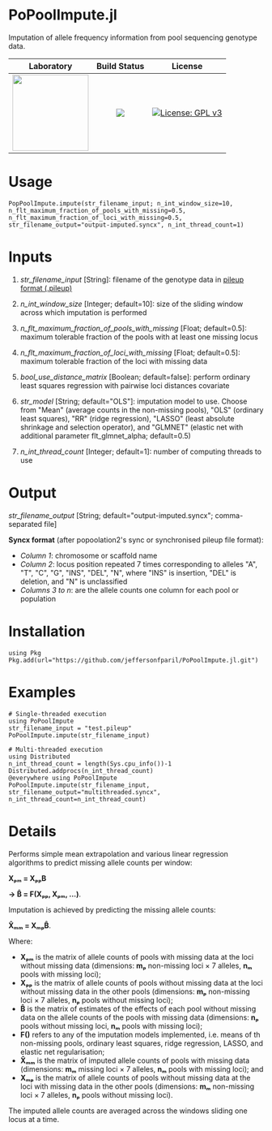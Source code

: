 # PoPoolImpute.jl
Imputation of allele frequency information from pool sequencing genotype data.

|**Laboratory**|**Build Status**|**License**|
|:---:|:---:|:---:|
| <a href="https://adaptive-evolution.biosciences.unimelb.edu.au/"><img src="https://adaptive-evolution.biosciences.unimelb.edu.au/Adaptive%20Evolution%20Logo%20mod.png" width="150"></a> | <a href="https://github.com/jeffersonfparil/PoPoolImpute.jl/actions"><img src="https://github.com/jeffersonfparil/PoPoolImpute.jl/actions/workflows/julia.yml/badge.svg"></a> | [![License: GPL v3](https://img.shields.io/badge/License-GPLv3-blue.svg)](https://www.gnu.org/licenses/gpl-3.0) |

# Usage
```
PopPoolImpute.impute(str_filename_input; n_int_window_size=10, n_flt_maximum_fraction_of_pools_with_missing=0.5, n_flt_maximum_fraction_of_loci_with_missing=0.5, str_filename_output="output-imputed.syncx", n_int_thread_count=1)
```

# Inputs
1. *str_filename_input* [String]: filename of the genotype data in [pileup format (.pileup)](http://samtools.sourceforge.net/pileup.shtml)
2. *n_int_window_size* [Integer; default=10]: size of the sliding window across which imputation is performed
3. *n_flt_maximum_fraction_of_pools_with_missing* [Float; default=0.5]: maximum tolerable fraction of the pools with at least one missing locus
4. *n_flt_maximum_fraction_of_loci_with_missing* [Float; default=0.5]: maximum tolerable fraction of the loci with missing data
5. *bool_use_distance_matrix* [Boolean; default=false]: perform ordinary least squares regression with pairwise loci distances covariate
6. *str_model* [String; default="OLS"]: imputation model to use. Choose from "Mean" (average counts in the non-missing pools), "OLS" (ordinary least squares), "RR" (ridge regression), "LASSO" (least absolute shrinkage and selection operator), and "GLMNET" (elastic net with additional parameter flt_glmnet_alpha; default=0.5)

7. *n_int_thread_count* [Integer; default=1]: number of computing threads to use

# Output
*str_filename_output* [String; default="output-imputed.syncx"; comma-separated file]

**Syncx format** (after popoolation2's sync or synchronised pileup file format):
- *Column 1*:   chromosome or scaffold name
- *Column 2*:   locus position repeated 7 times corresponding to alleles "A", "T", "C", "G", "INS", "DEL", "N", where "INS" is insertion, "DEL" is deletion, and "N" is unclassified
- *Columns 3 to n*: are the allele counts one column for each pool or population

# Installation
```
using Pkg
Pkg.add(url="https://github.com/jeffersonfparil/PoPoolImpute.jl.git")
```

# Examples
```
# Single-threaded execution
using PoPoolImpute
str_filename_input = "test.pileup"
PoPoolImpute.impute(str_filename_input)

# Multi-threaded execution
using Distributed
n_int_thread_count = length(Sys.cpu_info())-1
Distributed.addprocs(n_int_thread_count)
@everywhere using PoPoolImpute
PoPoolImpute.impute(str_filename_input, str_filename_output="multithreaded.syncx", n_int_thread_count=n_int_thread_count)
```
# Details

Performs simple mean extrapolation and various linear regression algorithms to predict missing allele counts per window:

**Xₚₘ = XₚₚB**

**→ B̂ = F(Xₚₚ, Xₚₘ, ...)**.

Imputation is achieved by predicting the missing allele counts:

**X̂ₘₘ = XₘₚB̂**.

Where:

- **Xₚₘ** is the matrix of allele counts of pools with missing data at the loci without missing data (dimensions: **mₚ** non-missing loci × 7 alleles, **nₘ** pools with missing loci);
- **Xₚₚ** is the matrix of allele counts of pools without missing data at the loci without missing data in the other pools (dimensions: **mₚ** non-missing loci × 7 alleles, **nₚ** pools without missing loci);
- **B̂** is the matrix of estimates of the effects of each pool without missing data on the allele counts of the pools with missing data (dimensions: **nₚ** pools without missing loci, **nₘ** pools with missing loci);
- **F()** refers to any of the imputation models implemented, i.e. means of th non-missing pools, ordinary least squares, ridge regression, LASSO, and elastic net regularisation;
- **X̂ₘₘ** is the matrix of imputed allele counts of pools with missing data (dimensions: **mₘ** missing loci × 7 alleles, **nₘ** pools with missing loci); and
- **Xₘₚ** is the matrix of allele counts of pools without missing data at the loci with missing data in the other pools (dimensions: **mₘ** non-missing loci × 7 alleles, **nₚ** pools without missing loci).

The imputed allele counts are averaged across the windows sliding one locus at a time.
